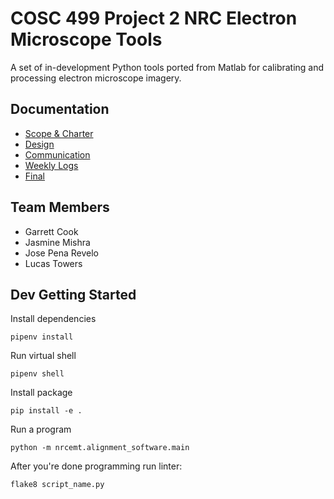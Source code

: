 # COSC 499 Project 2 NRC Electron Microscope Tools

A set of in-development Python tools ported from Matlab for calibrating and processing electron microscope imagery.

## Documentation

- [Scope & Charter](./docs/scope-charter)
- [Design](./docs/design)
- [Communication](./docs/communication)
- [Weekly Logs](./docs/weekly%20logs)
- [Final](./docs/communication)

## Team Members

- Garrett Cook 
- Jasmine Mishra 
- Jose Pena Revelo
- Lucas Towers 

## Dev Getting Started

Install dependencies

```shell
pipenv install
```

Run virtual shell

```
pipenv shell
```

Install package

```
pip install -e .
```

Run a program

```
python -m nrcemt.alignment_software.main
```

After you're done programming run linter:

```
flake8 script_name.py
```


